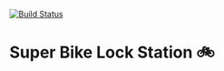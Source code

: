[![Build Status](https://travis-ci.org/ChicoState/BikeLock.svg?branch=webAppDev)](https://travis-ci.org/ChicoState/BikeLock)
# Super Bike Lock Station 🚲
